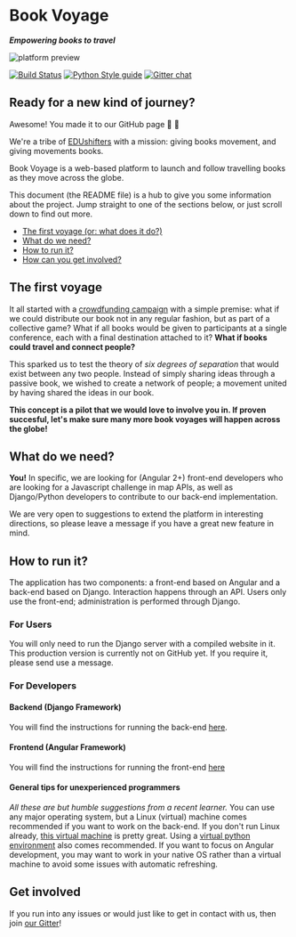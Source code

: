 # Book Voyage
 
***Empowering books to travel***

![platform preview](https://edushifts.world/docs/BookVoyage_preview.png)

[![Build Status](https://travis-ci.org/edushifts/book-voyage.svg?branch=master)](https://travis-ci.org/edushifts/book-voyage)
[![Python Style guide](https://img.shields.io/badge/code_style-PEP8-yellowgreen.svg)](https://www.python.org/dev/peps/pep-0008/)
[![Gitter chat](https://badges.gitter.im/gitterHQ/gitter.png)](https://gitter.im/Book-Voyage/Lobby)

## Ready for a new kind of journey?

Awesome! You made it to our GitHub page :orange_book: :rocket:

We're a tribe of [EDUshifters][EDUshifts] with a mission: giving books movement, and giving movements books.

Book Voyage is a web-based platform to launch and follow travelling books as they move across the globe.
 
This document (the README file) is a hub to give you some information about the project. Jump straight to one of the sections below, or just scroll down to find out more.
 
* [The first voyage (or: what does it do?)](#the-first-voyage)
* [What do we need?](#what-do-we-need)
* [How to run it?](#how-to-run-it)
* [How can you get involved?](#get-involved)
 
## The first voyage

It all started with a [crowdfunding campaign](https://www.generosity.com/education-fundraising/edushifts-now-collective-book-initiative) with a simple premise: what if we could distribute our book not in any regular fashion, but as part of a collective game? What if all books would be given to participants at a single conference, each with a final destination attached to it? **What if books could travel and connect people?**

This sparked us to test the theory of *six degrees of separation* that would exist between any two people. Instead of simply sharing ideas through a passive book, we wished to create a network of people; a movement united by having shared the ideas in our book.

**This concept is a pilot that we would love to involve you in. If proven succesful, let's make sure many more book voyages will happen across the globe!**
 
## What do we need?
 
**You!** In specific, we are looking for (Angular 2+) front-end developers who are looking for a Javascript challenge in map APIs, as well as Django/Python developers to contribute to our back-end implementation.

We are very open to suggestions to extend the platform in interesting directions, so please leave a message if you have a great new feature in mind.

## How to run it?

The application has two components: a front-end based on Angular and a back-end based on Django. Interaction happens through an API. Users only use the front-end; administration is performed through Django.

### For Users

You will only need to run the Django server with a compiled website in it. This production version is currently not on GitHub yet. If you require it, please send use a message.

### For Developers

#### Backend (Django Framework)
You will find the instructions for running the back-end [here](https://github.com/edushifts/book-voyage/blob/master/bookvoyage-backend/README.MD).

#### Frontend (Angular Framework)
You will find the instructions for running the front-end [here](https://github.com/edushifts/book-voyage/blob/master/bookvoyage-frontend/README.md)

#### General tips for unexperienced programmers
*All these are but humble suggestions from a recent learner.* You can use any major operating system, but a Linux (virtual) machine comes recommended if you want to work on the back-end. If you don't run Linux already, [this virtual machine](https://box.scotch.io/) is pretty great. Using a [virtual python environment](https://askubuntu.com/a/865644) also comes recommended. If you want to focus on Angular development, you may want to work in your native OS rather than a virtual machine to avoid some issues with automatic refreshing.

## Get involved

If you run into any issues or would just like to get in contact with us, then join [our Gitter](https://gitter.im/Book-Voyage/Lobby)!
 
[EDUshifts]: https://www.edushifts.world/
